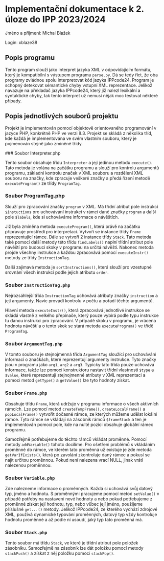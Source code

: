 # Implementační dokumentace k 2. úloze do IPP 2023/2024

Jméno a příjmení: Michal Blažek

Login: xblaze38

## Popis programu

Tento program slouží jako interpret jazyka XML v odpovídajícím formátu, který je kompatibilní s výstupem programu `parse.py`. Dá se tedy říct, že oba programy zvládnou spolu interpretovat kód jazyka IPPcode24. Program je schopný detekovat sémantické chyby vstupní XML reprezentace. Jelikož navazuje na překladač jazyka IPPcode24, který již nalezl lexikální a syntaktické chyby, tak tento interpret už nemusí nějak moc testovat některé případy.

## Popis jednotlivých souborů projektu

Projekt je implementován pomocí objektově orientovaného programování v jazyce PHP, konkrétně PHP ve verzi 8.3. Projekt se skládá z několika tříd, kde každá je implementována ve svém vlastním souboru, který je pojmenován stejně jako zmíněné třídy.

### Soubor Interpreter.php

Tento soubor obsahuje třídu `Interpreter` a její jedinou metodu `execute()`. Tato metoda je volána na začátku programu a slouží pro kontrolu argumentů programu, základní kontrolu značek v XML souboru a rozdělení XML souboru na značky, kde zpracuje veškeré značky a předá řízení metodě `executeProgram()` ze třídy `ProgramTag`.

### Soubor ProgramTag.php

Slouží pro zpracování značky `program` v XML. Má třídní atribut pole instrukcí `$instuctions` pro uchovávání instrukcí v rámci dané značky `program` a další pole `$labels`, kde si uchováváme informace o návěštích.

Již byla zmíněna metoda `executeProgram()`, která právě na začátku připravuje prostředí pro interpretaci. Vytvoří se instance třídy `Frame` reprezentující rámce. Dále se vytvoří 2 instance třídy `Stack`. Tato metoda také pomocí další metody této třídu `findLabels()` naplní třídní atribut pole návěští pro budoucí skoky v programu na určitá návěští. Nakonec metoda projde všechny instrukce a každou zpracovává pomocí `executeInstr()` metody ze třídy `InstructionTag`.

Další zajímavá metoda je `sortInstructions()`, která slouží pro vzestupné srovnání všech instrukcí podle jejich atributu `order`.

### Soubor `InstructionTag.php`

Nejrozsáhlejší třída `InstructionTag` uchovává atributy značky `instruction` a její argumenty. Navíc provádí kontrolu v počtu a pořadí těchto argumentů.

Hlavní metoda `executeInstr()`, která zpracovává jednotlivé instrukce se skládá vlastně z velkého přepínače, který pouze vybírá podle typu instrukce tu danou instrukci pro zpracování. V případě skoku v programu, je vrácena hodnota návěští a o tento skok se stará metoda `executeProgram()` ve třídě `ProgramTag`.

### Soubor `ArgumentTag.php`

V tomto souboru je stejnojmenná třída `ArgumentTag` sloužící pro uchovávání informací o značkách, které reprezentují argumenty instrukce. Tyto značky jsou v programu jako `arg1`, `arg2` a `arg3`. Typicky tato třída pouze uchovává informace, takže lze pomocí konstruktoru nastavit třídní vlastnosti `$type` a `$value`, které reprezentují stejnojmenné atributy v XML reprezentaci a pomocí metod `getType()` a `getValue()` lze tyto hodnoty získat.

### Soubor `Frame.php`

Obsahuje třídu `Frame`, která udržuje v programu informace o všech aktivních rámcích. Lze pomocí metod `createTempFrame()`, `createLocalFrame()` a `popLocalFrame()` vytvořit dočasné rámce, ze kterých můžeme udělat lokální rámce. Tyto rámce se vkládají na zásobník rámců `$frameStack` a ten je implementován pomocí pole, kde na nulté pozici obsahuje globální rámec programu.

Samozřejmě potřebujeme do těchto rámců vkládat proměnné. Pomocí metody `addVariable()` tohoto docílíme. Pro ošetření problémů s vkládáním proměnné do rámce, ve kterém tato proměnná už existuje je zde metoda `getVarIfExists()`, která po zavolání zkontroluje daný rámec a pokusí se najít určitou proměnnou. Pokud není nalezena vrací NULL, jinak vrátí nalezenou proměnnou.

### Soubor `Variable.php`

Zde nalezneme informace o proměnných. Každá si uchovává svůj datový typ, jméno a hodnotu. S proměnnými pracujeme pomocí metod `setValue()` v případě potřeby na nastavení nové hodnoty a nebo pokud potřebujeme z proměnné získat její hodnotu, typ, nebo vůbec její jméno, použijeme příslušné `get...()` metody. Jelikož IPPcode24, ze kterého vychází zdrojové XML, používá dynamické typování proměnných, datový typ vždy kontroluje hodnotu proměnné a až podle ní usoudí, jaký typ tato proměnná má.

### Soubor `Stack.php`

Tento soubor má třídu `Stack`, ve které je třídní atribut pole položek zásobníku. Samozřejmě na zásobník lze dát položku pomocí metody `stackPush()` a získat z něj položku pomocí `stackPop()`.


